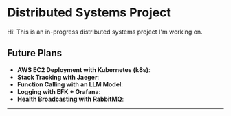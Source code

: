 # Distributed Systems Project

Hi! This is an in-progress distributed systems project I'm working on.

## Future Plans

- **AWS EC2 Deployment with Kubernetes (k8s)**: 
- **Stack Tracking with Jaeger**: 
- **Function Calling with an LLM Model**: 
- **Logging with EFK + Grafana**: 
- **Health Broadcasting with RabbitMQ**: 

---


